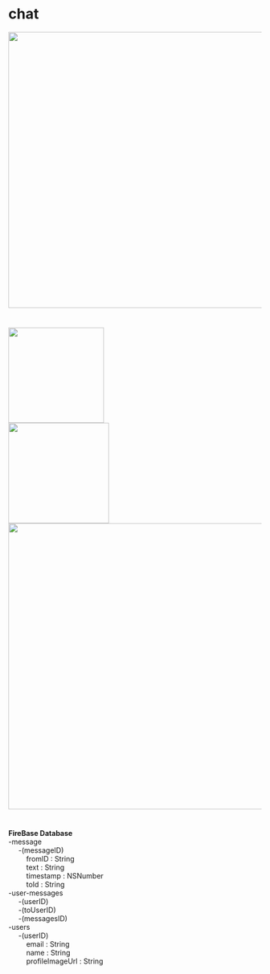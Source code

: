 # chat

<p align = center>
<img src="http://i.giphy.com/3og0Iwt3b4gGDgQ8AE.gif" width = 550 />
</p>

#
<p>
<img width = 190, src = "http://i.imgur.com/tFZ2UhO.png"/>
<br/>
<img src="http://i.giphy.com/xUA7b9hZSMGP5AH5g4.gif" width = 200 />
<img src = "http://i.imgur.com/bHgYeXc.png", width = 570px/>
</p>


#
<p>
 <b>FireBase Database</b><br/>
-message<br/>
&nbsp;&nbsp;&nbsp;&nbsp; -(messageID)<br/>
&nbsp;&nbsp;&nbsp;&nbsp;&nbsp;&nbsp;&nbsp;&nbsp; fromID : String<br/>
&nbsp;&nbsp;&nbsp;&nbsp;&nbsp;&nbsp;&nbsp;&nbsp; text : String<br/>
&nbsp;&nbsp;&nbsp;&nbsp;&nbsp;&nbsp;&nbsp;&nbsp; timestamp : NSNumber<br/>
&nbsp;&nbsp;&nbsp;&nbsp;&nbsp;&nbsp;&nbsp;&nbsp; toId : String<br/>
-user-messages<br/>
&nbsp;&nbsp;&nbsp;&nbsp; -(userID)<br/>
&nbsp;&nbsp;&nbsp;&nbsp; -(toUserID)<br/>
&nbsp;&nbsp;&nbsp;&nbsp; -(messagesID)<br/>
-users<br/>
&nbsp;&nbsp;&nbsp;&nbsp; -(userID)<br/>
&nbsp;&nbsp;&nbsp;&nbsp;&nbsp;&nbsp;&nbsp;&nbsp; email : String<br/>
&nbsp;&nbsp;&nbsp;&nbsp;&nbsp;&nbsp;&nbsp;&nbsp; name : String<br/>
&nbsp;&nbsp;&nbsp;&nbsp;&nbsp;&nbsp;&nbsp;&nbsp; profileImageUrl : String<br/>
		<p/>
